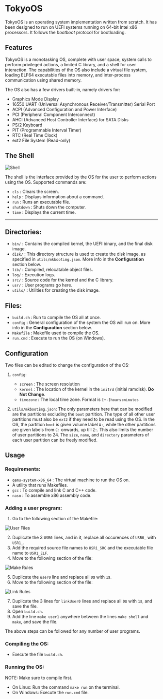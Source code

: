 # TokyoOS
TokyoOS is an operating system implementation written from scratch. It has been designed to run on UEFI systems running on 64-bit Intel x86 processors. It follows the *bootboot* protocol for bootloading.

## Features
TokyoOS is a monotasking OS, complete with user space, system calls to perform privileged actions, a limited C library, and a shell for user interaction. The capabilities of the OS also include a virtual file system, loading ELF64 executable files into memory, and inter-process communication using shared memory.

The OS also has a few drivers built-in, namely drivers for:
- Graphics Mode Display
- 16550 UART (Universal Asynchronous Receiver/Transmitter) Serial Port
- ACPI (Advanced Configuration and Power Interface)
- PCI (Peripheral Component Interconnect)
- AHCI (Advanced Host Controller Interface) for SATA Disks
- PS/2 Keyboard
- PIT (Programmable Interval Timer)
- RTC (Real Time Clock)
- ext2 File System (Read-only)

## The Shell
![Shell](https://i.imgur.com/NrG8dOE.png)

The shell is the interface provided by the OS for the user to perform actions using the OS. Supported commands are:
- `cls` : Clears the screen.
- `help` : Displays information about a command.
- `run` : Runs an executable file.
- `shutdown` : Shuts down the computer.
- `time` : Displays the current time.

---

## Directories:
- `bin/` : Contains the compiled kernel, the UEFI binary, and the final disk image.
- `disk/` : This directory structure is used to create the disk image, as specified in `utils/mkbootimg.json`. More info in the **Configuration** section below.
- `lib/` : Compiled, relocatable object files.
- `log/` : Execution logs.
- `src/` : Source code for the kernel and the C library.
- `usr/` : User programs go here.
- `utils/` : Utilities for creating the disk image.

## Files:
- `build.sh` : Run to compile the OS all at once.
- `config` : General configuration of the system the OS will run on. More info in the **Configuration** section below.
- `Makefile` : Makefile used to compile the OS.
- `run.cmd` : Execute to run the OS (on Windows).

## Configuration
Two files can be edited to change the configuration of the OS:
1. `config`:
   - `screen` : The screen resolution
   - `kernel` : The location of the kernel in the `initrd` (initial ramdisk). **Do Not Change.**
   - `timezone` : The local time zone. Format is `[+-]hours:minutes`

2. `utils/mkbootimg.json`: The only parameters here that can be modified are the partitions excluding the `boot` partition. The type of all other user partitions must also be `ext2` if they need to be read using the OS. In the OS, the partition `boot` is given volume label `A:`, while the other partitions are given labels from `C:` onwards, up till `Z:`. This also limits the number of user partitions to 24. The `size`, `name`, and `directory` parameters of each user partition can be freely modified.

## Usage
### Requirements:
- `qemu-system-x86_64` : The virtual machine to run the OS on.
- A utility that runs Makefiles.
- `gcc` : To compile and link C and C++ code.
- `nasm` : To assemble x86 assembly code.

### Adding a user program:
1. Go to the following section of the Makefile:

![User Files](https://i.imgur.com/Kg1wuik.png)

2. Duplicate the 3 `USR0` lines, and in it, replace all occurences of `USR0_` with `USR1_`.
3. Add the required source file names to `USR1_SRC` and the executable file name to `USR1_ELF`.
4. Move to the following section of the file:

![Make Rules](https://i.imgur.com/Qxv5elc.png)

5. Duplicate the `user0` line and replace all `0`s with `1`s.
6. Move to the following section of the file:

![Link Rules](https://i.imgur.com/vmxYimW.png?1)

7. Duplicate the 3 lines for `linkUser0` lines and replace all `0`s with `1`s, and save the file.
8. Open `build.sh`.
9. Add the line `make user1` anywhere between the lines `make shell` and `make`, and save the file. 

The above steps can be followed for any number of user programs.

### Compiling the OS:
- Execute the file `build.sh`.

### Running the OS:
NOTE: Make sure to compile first.
- On Linux: Run the command `make run` on the terminal.
- On Windows: Execute the `run.cmd` file.
